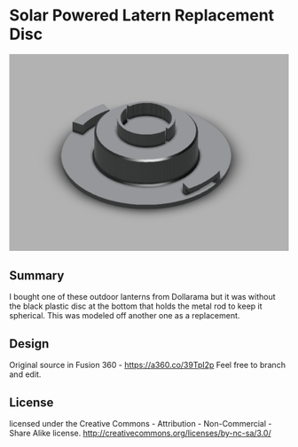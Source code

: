 # Solar Powered Latern Replacement Disc

![alt text](preview.png "Preview")


## Summary

I bought one of these outdoor lanterns from Dollarama but it was without the black plastic disc at the bottom that holds the metal rod to keep it spherical.  This was modeled off another one as a replacement.

## Design

Original source in Fusion 360 - https://a360.co/39TpI2p  Feel free to branch and edit.


## License

licensed under the Creative Commons - Attribution - Non-Commercial - Share Alike license.
http://creativecommons.org/licenses/by-nc-sa/3.0/

